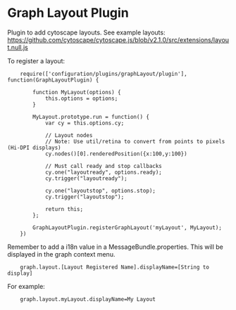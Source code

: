 Graph Layout Plugin
=====================

Plugin to add cytoscape layouts. See example layouts: https://github.com/cytoscape/cytoscape.js/blob/v2.1.0/src/extensions/layout.null.js

To register a layout:

        require(['configuration/plugins/graphLayout/plugin'], function(GraphLayoutPlugin) {

            function MyLayout(options) {
                this.options = options;
            }

            MyLayout.prototype.run = function() {
                var cy = this.options.cy;

                // Layout nodes
                // Note: Use util/retina to convert from points to pixels (Hi-DPI displays)
                cy.nodes()[0].renderedPosition({x:100,y:100})

                // Must call ready and stop callbacks
                cy.one("layoutready", options.ready);
                cy.trigger("layoutready");

                cy.one("layoutstop", options.stop);
                cy.trigger("layoutstop");

                return this;
            };

            GraphLayoutPlugin.registerGraphLayout('myLayout', MyLayout);
        })

Remember to add a i18n value in a MessageBundle.properties. This will be displayed in the graph context menu.

        graph.layout.[Layout Registered Name].displayName=[String to display]

For example:

        graph.layout.myLayout.displayName=My Layout

